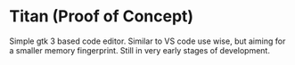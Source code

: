 # Titan (Proof of Concept)
Simple gtk 3 based code editor. Similar to VS code use wise, but aiming for a smaller memory fingerprint. Still in very early stages of development.